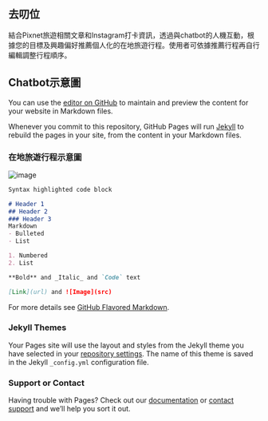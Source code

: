 ## 去叨位

結合Pixnet旅遊相關文章和Instagram打卡資訊，透過與chatbot的人機互動，根據您的目標及興趣偏好推薦個人化的在地旅遊行程。使用者可依據推薦行程再自行編輯調整行程順序。

## Chatbot示意圖

You can use the [editor on GitHub](https://github.com/ericahuang0516/pixhack/edit/master/README.md) to maintain and preview the content for your website in Markdown files.

Whenever you commit to this repository, GitHub Pages will run [Jekyll](https://jekyllrb.com/) to rebuild the pages in your site, from the content in your Markdown files.

### 在地旅遊行程示意圖

![image](https://github.com/ericahuang0516/pixhack/blob/master/img/pix_img.png?raw=true)

```markdown
Syntax highlighted code block

# Header 1
## Header 2
### Header 3
Markdown
- Bulleted
- List

1. Numbered
2. List

**Bold** and _Italic_ and `Code` text

[Link](url) and ![Image](src)
```

For more details see [GitHub Flavored Markdown](https://guides.github.com/features/mastering-markdown/).

### Jekyll Themes

Your Pages site will use the layout and styles from the Jekyll theme you have selected in your [repository settings](https://github.com/ericahuang0516/pixhack/settings). The name of this theme is saved in the Jekyll `_config.yml` configuration file.

### Support or Contact

Having trouble with Pages? Check out our [documentation](https://help.github.com/categories/github-pages-basics/) or [contact support](https://github.com/contact) and we’ll help you sort it out.
